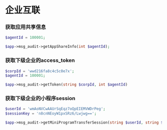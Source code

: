 # 企业互联

### 获取应用共享信息

```php
$agentId = 100001;

$app->msg_audit->getAppShareInfo(int $agentId);
```

### 获取下级企业的access_token

```php
$corpId = 'wwd216fa8c4c5c0e7x';
$agentId = 100001;

$app->msg_audit->getToken(string $corpId, int $agentId)
```

### 获取下级企业的小程序session


```php
$userId = 'wmAoNVCwAAUrSqEqz7oQpEIEMVWDrPeg';
$sessionKey = 'n8cnNEoyW1pxSRz6/Lwjwg==';

$app->msg_audit->getMiniProgramTransferSession(string $userId, string $sessionKey);
```
